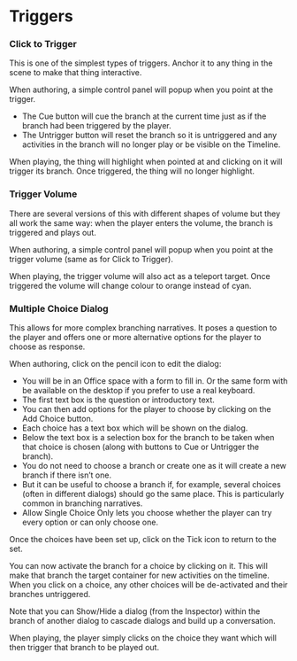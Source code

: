 # Triggers

### Click to Trigger <a href="#_cnqemdvg2jfz" id="_cnqemdvg2jfz"></a>

This is one of the simplest types of triggers. Anchor it to any thing in the scene to make that thing interactive.

When authoring, a simple control panel will popup when you point at the trigger.

* The Cue button will cue the branch at the current time just as if the branch had been triggered by the player.
* The Untrigger button will reset the branch so it is untriggered and any activities in the branch will no longer play or be visible on the Timeline.

When playing, the thing will highlight when pointed at and clicking on it will trigger its branch. Once triggered, the thing will no longer highlight.

### Trigger Volume <a href="#_d97xm9hot79u" id="_d97xm9hot79u"></a>

There are several versions of this with different shapes of volume but they all work the same way: when the player enters the volume, the branch is triggered and plays out.

When authoring, a simple control panel will popup when you point at the trigger volume (same as for Click to Trigger).

When playing, the trigger volume will also act as a teleport target. Once triggered the volume will change colour to orange instead of cyan.

### Multiple Choice Dialog <a href="#_u2sim1hvmo26" id="_u2sim1hvmo26"></a>

This allows for more complex branching narratives. It poses a question to the player and offers one or more alternative options for the player to choose as response.

When authoring, click on the pencil icon to edit the dialog:

* You will be in an Office space with a form to fill in. Or the same form with be available on the desktop if you prefer to use a real keyboard.
* The first text box is the question or introductory text.
* You can then add options for the player to choose by clicking on the Add Choice button.
* Each choice has a text box which will be shown on the dialog.
* Below the text box is a selection box for the branch to be taken when that choice is chosen (along with buttons to Cue or Untrigger the branch).
* You do not need to choose a branch or create one as it will create a new branch if there isn’t one.
* But it can be useful to choose a branch if, for example, several choices (often in different dialogs) should go the same place. This is particularly common in branching narratives.
* Allow Single Choice Only lets you choose whether the player can try every option or can only choose one.

Once the choices have been set up, click on the Tick icon to return to the set.

You can now activate the branch for a choice by clicking on it. This will make that branch the target container for new activities on the timeline. When you click on a choice, any other choices will be de-activated and their branches untriggered.

Note that you can Show/Hide a dialog (from the Inspector) within the branch of another dialog to cascade dialogs and build up a conversation.

When playing, the player simply clicks on the choice they want which will then trigger that branch to be played out.
